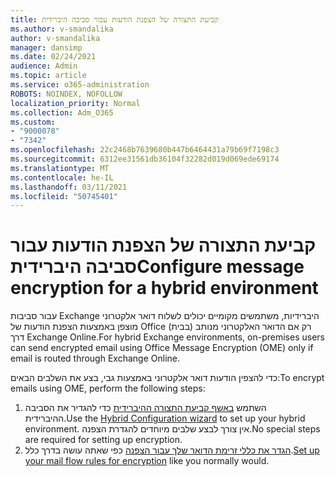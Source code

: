 ```yaml
---
title: קביעת התצורה של הצפנת הודעות עבור סביבה היברידית
ms.author: v-smandalika
author: v-smandalika
manager: dansimp
ms.date: 02/24/2021
audience: Admin
ms.topic: article
ms.service: o365-administration
ROBOTS: NOINDEX, NOFOLLOW
localization_priority: Normal
ms.collection: Adm_O365
ms.custom:
- "9000078"
- "7342"
ms.openlocfilehash: 22c2468b7639680b447b6464431a79b69f7198c3
ms.sourcegitcommit: 6312ee31561db36104f32282d019d069ede69174
ms.translationtype: MT
ms.contentlocale: he-IL
ms.lasthandoff: 03/11/2021
ms.locfileid: "50745401"
---
```

# <a name="configure-message-encryption-for-a-hybrid-environment"></a><span data-ttu-id="2a5f2-102">קביעת התצורה של הצפנת הודעות עבור סביבה היברידית</span><span class="sxs-lookup"><span data-stu-id="2a5f2-102">Configure message encryption for a hybrid environment</span></span>

<span data-ttu-id="2a5f2-103">עבור סביבות Exchange היברידיות, משתמשים מקומיים יכולים לשלוח דואר אלקטרוני מוצפן באמצעות הצפנת הודעות של Office (בבית) רק אם הדואר האלקטרוני מנותב דרך Exchange Online.</span><span class="sxs-lookup"><span data-stu-id="2a5f2-103">For hybrid Exchange environments, on-premises users can send encrypted email using Office Message Encryption (OME) only if email is routed through Exchange Online.</span></span>

<span data-ttu-id="2a5f2-104">כדי להצפין הודעות דואר אלקטרוני באמצעות גבי, בצע את השלבים הבאים:</span><span class="sxs-lookup"><span data-stu-id="2a5f2-104">To encrypt emails using OME, perform the following steps:</span></span>

1. <span data-ttu-id="2a5f2-105">השתמש [באשף קביעת התצורה ההיברידית](https://docs.microsoft.com/Exchange/hybrid-configuration-wizard) כדי להגדיר את הסביבה ההיברידית.</span><span class="sxs-lookup"><span data-stu-id="2a5f2-105">Use the [Hybrid Configuration wizard](https://docs.microsoft.com/Exchange/hybrid-configuration-wizard) to set up your hybrid environment.</span></span> <span data-ttu-id="2a5f2-106">אין צורך לבצע שלבים מיוחדים להגדרת הצפנה.</span><span class="sxs-lookup"><span data-stu-id="2a5f2-106">No special steps are required for setting up encryption.</span></span>
2. <span data-ttu-id="2a5f2-107">[הגדר את כללי זרימת הדואר שלך עבור הצפנה](https://docs.microsoft.com/microsoft-365/compliance/define-mail-flow-rules-to-encrypt-email) כפי שאתה עושה בדרך כלל.</span><span class="sxs-lookup"><span data-stu-id="2a5f2-107">[Set up your mail flow rules for encryption](https://docs.microsoft.com/microsoft-365/compliance/define-mail-flow-rules-to-encrypt-email) like you normally would.</span></span>


